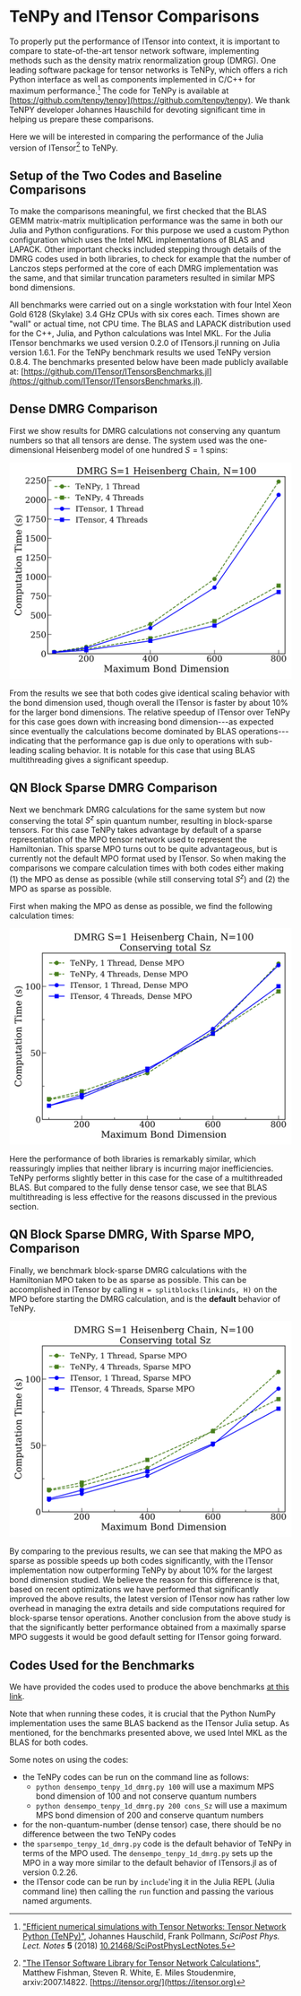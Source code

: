 # TeNPy and ITensor Comparisons

To properly put the performance of ITensor into context, it is important to compare
to state-of-the-art tensor network software, implementing methods such as the
density matrix renormalization group (DMRG). One leading software package
for tensor networks is TeNPy, which offers a rich Python interface as well as components
implemented in C/C++ for maximum performance.[^TeNPy] The code for TeNPy is available
at [https://github.com/tenpy/tenpy](https://github.com/tenpy/tenpy). We thank TeNPY developer Johannes Hauschild for devoting significant time in helping us prepare these comparisons. 

[^TeNPy]: ["Efficient numerical simulations with Tensor Networks: Tensor Network Python (TeNPy)"](https://scipost.org/10.21468/SciPostPhysLectNotes.5), Johannes Hauschild, Frank Pollmann, _SciPost Phys. Lect. Notes_ **5** (2018) [10.21468/SciPostPhysLectNotes.5](https://scipost.org/10.21468/SciPostPhysLectNotes.5) 

Here we will be interested in comparing the performance of the Julia version of ITensor[^ITensor]
to TeNPy.

[^ITensor]: ["The ITensor Software Library for Tensor Network Calculations"](https://arxiv.org/abs/2007.14822), Matthew Fishman, Steven R. White, E. Miles Stoudenmire, arxiv:2007.14822. [https://itensor.org/](https://itensor.org)

## Setup of the Two Codes and Baseline Comparisons

To make the comparisons meaningful, we first checked that the BLAS GEMM matrix-matrix multiplication performance was the same in both our Julia and Python configurations. For this purpose we used a custom Python configuration which uses the Intel MKL implementations of BLAS and LAPACK. Other important checks included stepping through details of the DMRG codes used in both libraries, to check for example that the number of Lanczos steps performed at the core of each DMRG implementation was the same, and that similar truncation parameters resulted in similar MPS bond dimensions.

All benchmarks were carried out on a single workstation with four Intel Xeon Gold 6128 (Skylake) 3.4 GHz CPUs with six cores each. Times shown are "wall" or actual time, not CPU time.
The BLAS and LAPACK distribution used for the C++, Julia, and Python calculations was Intel MKL.
For the Julia ITensor benchmarks we used version 0.2.0 of ITensors.jl running on Julia version 1.6.1.
For the TeNPy benchmark results we used TeNPy version 0.8.4.
The benchmarks presented below have been made publicly available at:
[https://github.com/ITensor/ITensorsBenchmarks.jl](https://github.com/ITensor/ITensorsBenchmarks.jl).


## Dense DMRG Comparison

First we show results for DMRG calculations not conserving any quantum numbers so that all tensors are dense. The system used was the one-dimensional Heisenberg model of one hundred $S=1$ spins:

![](tenpy_dmrg_1d_compare.png)

From the results we see that both codes give identical scaling behavior with the bond dimension used, though overall the ITensor is faster by about $10\%$ for the larger bond dimensions. The relative speedup of ITensor over TeNPy for this case goes down with increasing bond dimension---as expected since eventually the calculations become dominated by BLAS operations---indicating that the performance gap is due only to operations with sub-leading scaling behavior. It is notable for this case that using BLAS multithreading gives a significant speedup.

## QN Block Sparse DMRG Comparison

Next we benchmark DMRG calculations for the same system but now conserving the total $S^z$ spin quantum number, resulting in block-sparse tensors. For this case TeNPy takes advantage by default of a sparse representation of the MPO tensor network used to represent the Hamiltonian. This sparse MPO turns out to be quite advantageous, but is currently not the default MPO format used by ITensor. So when making the comparisons we compare calculation times with both codes either making (1) the MPO as dense as possible (while still conserving total $S^z$) and (2) the MPO as sparse as possible. 

First when making the MPO as dense as possible, we find the following calculation times:

![](tenpy_dmrg_1d_qn_densempo.png)

Here the performance of both libraries is remarkably similar, which reassuringly implies that neither library is incurring major inefficiencies. TeNPy performs slightly better in this case for the case of a multithreaded BLAS. But compared to the fully dense tensor case, we see that BLAS multithreading is less effective for the reasons discussed in the previous section.

## QN Block Sparse DMRG, With Sparse MPO, Comparison

Finally, we benchmark block-sparse DMRG calculations with the Hamiltonian MPO taken to be as sparse as possible. This can be accomplished in ITensor by calling 
`H = splitblocks(linkinds, H)` on the MPO before starting the DMRG calculation, and is the **default** behavior of TeNPy. 

![](tenpy_dmrg_1d_qn_sparsecompare.png)

By comparing to the previous results, we can see that making the MPO as sparse as possible speeds up both codes significantly, with the ITensor implementation now outperforming TeNPy by about $10\%$ for the largest bond dimension studied. We believe the reason for this difference is that, based on recent optimizations we have performed that significantly improved the above results, the latest version of ITensor now has rather low overhead in managing the extra details and side computations required for block-sparse tensor operations. 
Another conclusion from the above study is that the significantly better performance obtained from a maximally sparse MPO suggests it would be good default setting for ITensor going forward.

## Codes Used for the Benchmarks

We have provided the codes used to produce the above benchmarks [at this link](https://github.com/ITensor/ITensorsBenchmarks.jl/tree/main/src/bench_tenpy_itensor).

Note that when running these codes, it is crucial that the Python NumPy implementation uses the same BLAS backend as the ITensor Julia setup. As mentioned, for the benchmarks presented above, we used Intel MKL as the BLAS for both codes.

Some notes on using the codes:
- the TeNPy codes can be run on the command line as follows: 
    * `python densempo_tenpy_1d_dmrg.py 100` will use a maximum MPS bond dimension of 100 and not conserve quantum numbers
    * `python densempo_tenpy_1d_dmrg.py 200 cons_Sz` will use a maximum MPS bond dimension of 200 and conserve quantum numbers
- for the non-quantum-number (dense tensor) case, there should be no difference between the two TeNPy codes
- the `sparsempo_tenpy_1d_dmrg.py` code is the default behavior of TeNPy in terms of the MPO used. The `densempo_tenpy_1d_dmrg.py` sets up the MPO in a way more similar to the default behavior of ITensors.jl as of version 0.2.26.
- the ITensor code can be run by `include`'ing it in the Julia REPL (Julia command line) then calling the `run` function and passing the various named arguments.



